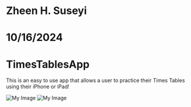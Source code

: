 # Zheen H. Suseyi
# 10/16/2024
# TimesTablesApp
This is an easy to use app that allows a user to practice their Times Tables using their iPhone or iPad! 


![My Image](https://github.com/zheensuseyi/TimesTablesApp/blob/main/timestableappSS/GameScreen.png)
![My Image](https://github.com/zheensuseyi/TimesTablesApp/blob/main/timestableappSS/GamePlayScreen.png)


